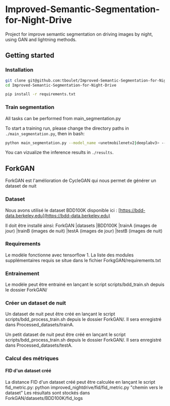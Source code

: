 # Improved-Semantic-Segmentation-for-Night-Drive
Project for improve semantic segmentation on driving images by night, using GAN and lightning methods.

## Getting started
### Installation

```bash
git clone git@github.com:tboulet/Improved-Semantic-Segmentation-for-Night-Drive.git
cd Improved-Semantic-Segmentation-for-Night-Drive

pip install -r requirements.txt
```

### Train segmentation

All tasks can be performed from main_segmentation.py

To start a training run, please change the directory paths in `./main_segmentation.py`, then in bash:

```bash
python main_segmentation.py --model_name <unetmobilenetv2|deeplabv3> --dataset <day_only|night_only|both>
```

You can vizualize the inference results in `./results`.

## ForkGAN
ForkGAN est l'amélioration de CycleGAN qui nous permet de générer un dataset de nuit

### Dataset
Nous avons utilisé le dataset BDD100K disponible ici : [https://bdd-data.berkeley.edu](https://bdd-data.berkeley.edu)

Il doit être installé ainsi:
ForkGAN
    |datasets
        |BDD100K
            |trainA (images de jour)
            |trainB (images de nuit)
            |testA (images de jour)
            |testB (images de nuit)

### Requirements
Le modèle fonctionne avec tensorflow 1. La liste des modules supplémentaires requis se situe dans le fichier ForkgGAN/requirements.txt

### Entrainement
Le modèle peut être entrainé en lançant le script scripts/bdd_train.sh depuis le dossier ForkGAN/

### Créer un dataset de nuit
Un dataset de nuit peut être créé en lançant le script scripts/bdd_process_train.sh depuis le dossier ForkGAN/. Il sera enregistré dans Processed_datasets/trainA.

Un petit dataset de nuit peut être créé en lançant le script scripts/bdd_process_train.sh depuis le dossier ForkGAN/. Il sera enregistré dans Processed_datasets/testA.

### Calcul des métriques
#### FID d'un dataset créé
La distance FID d'un dataset créé peut être calculée en lançant le script fid_metric.py:
    python improved_nightdrive/fid/fid_metric.py "chemin vers le dataset"
Les résultats sont stockés dans ForkGAN/datasets/BDD100K/fid_logs
